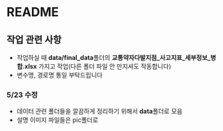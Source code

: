 # README

## 작업 관련 사항
- 작업하실 때 **data/final_data**폴더의 **교통약자다발지점_사고지표_세부정보_병합.xlsx** 가지고 작업(다른 폴더 파일 안 만지셔도 작동합니다)
- 변수명, 경로명 통일 부탁드립니다
 
### 5/23 수정
- 데이터 관련 폴더들을 깔끔하게 정리하기 위해서 **data**폴더로 모음
- 설명 이미지 파일들은 pic폴더로 
